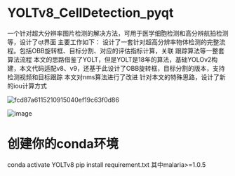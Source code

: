 # YOLTv8_CellDetection_pyqt
一个针对超大分辨率图片检测的解决方法，可用于医学细胞检测和高分辨航拍检测等，设计了qt界面
主要工作如下：
设计了一套针对超高分辨率物体检测的完整流程。包括OBB旋转框、目标分割、对应的评估指标计算，关联 跟踪算法等一整套算法流程
本文的思路借鉴了YOLT，但是YOLT是18年的算法，基础YOLOv2构建，本文代码适配v8、v9，还基于此设计了OBB旋转框，目标分割的版本，支持检测视频和目标跟踪
本文对nms算法进行了改进
针对本文的特殊思路，设计了新的iou计算方式


![fcd87a6115210915040ef19c63f0d86](https://github.com/user-attachments/assets/27ada14e-d53b-4183-bb53-c423d679c371)

![image](https://github.com/user-attachments/assets/61f08526-8190-4c6a-84aa-4af4fdfff850)


# 创建你的conda环境
conda activate YOLTv8
pip install requirement.txt
其中malaria>=1.0.5







